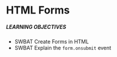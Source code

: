 # HTML Forms

##### LEARNING OBJECTIVES
- SWBAT Create Forms in HTML
- SWBAT Explain the `form.onsubmit` event
